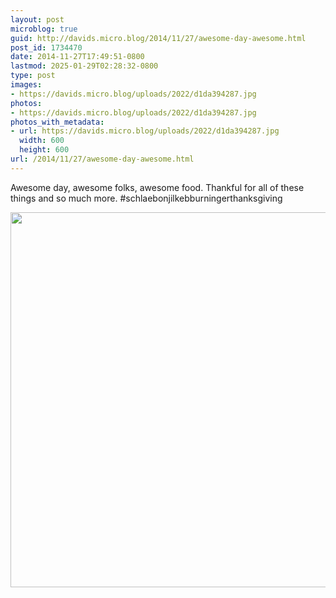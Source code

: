 ```yaml
---
layout: post
microblog: true
guid: http://davids.micro.blog/2014/11/27/awesome-day-awesome.html
post_id: 1734470
date: 2014-11-27T17:49:51-0800
lastmod: 2025-01-29T02:28:32-0800
type: post
images:
- https://davids.micro.blog/uploads/2022/d1da394287.jpg
photos:
- https://davids.micro.blog/uploads/2022/d1da394287.jpg
photos_with_metadata:
- url: https://davids.micro.blog/uploads/2022/d1da394287.jpg
  width: 600
  height: 600
url: /2014/11/27/awesome-day-awesome.html
---
```

Awesome day, awesome folks, awesome food. Thankful for all of these things and so much more.
#schlaebonjilkebburningerthanksgiving

<img src="/uploads/2022/d1da394287.jpg" width="600" height="600" alt="">
